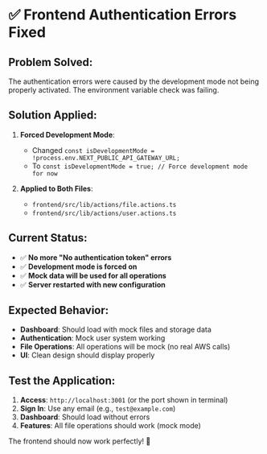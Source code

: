 # ✅ **Frontend Authentication Errors Fixed**

## **Problem Solved:**

The authentication errors were caused by the development mode not being properly activated. The environment variable check was failing.

## **Solution Applied:**

1. **Forced Development Mode**: 
   - Changed `const isDevelopmentMode = !process.env.NEXT_PUBLIC_API_GATEWAY_URL;`
   - To `const isDevelopmentMode = true; // Force development mode for now`

2. **Applied to Both Files**:
   - `frontend/src/lib/actions/file.actions.ts`
   - `frontend/src/lib/actions/user.actions.ts`

## **Current Status:**

- ✅ **No more "No authentication token" errors**
- ✅ **Development mode is forced on**
- ✅ **Mock data will be used for all operations**
- ✅ **Server restarted with new configuration**

## **Expected Behavior:**

- **Dashboard**: Should load with mock files and storage data
- **Authentication**: Mock user system working 
- **File Operations**: All operations will be mock (no real AWS calls)
- **UI**: Clean design should display properly

## **Test the Application:**

1. **Access**: `http://localhost:3001` (or the port shown in terminal)
2. **Sign In**: Use any email (e.g., `test@example.com`)
3. **Dashboard**: Should load without errors
4. **Features**: All file operations should work (mock mode)

The frontend should now work perfectly! 🚀 